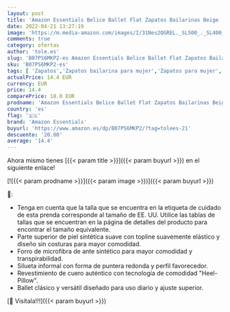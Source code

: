 ```yaml
---
layout: post
title: 'Amazon Essentials Belice Ballet Flat Zapatos Bailarinas Beige  42 EU Weit'
date: 2022-04-21 13:27:19
image: 'https://m.media-amazon.com/images/I/31Nes2QGREL._SL500_._SL400_.jpg'
comments: true
category: ofertas
author: 'tole.es'
slug: 'B07PS6MKP2-es Amazon Essentials Belice Ballet Flat Zapatos Bailarinas...'
sku: 'B07PS6MKP2-es'
tags: [ 'Zapatos','Zapatos bailarina para mujer','Zapatos para mujer','Zapatos planos de mujer','Zapatos y complementos','amazon essentials','zapatos','🇪🇸', ]
actualPrice: 14.4 EUR
currency: EUR
price: 14.4
comparePrice: 18.0 EUR
prodname: 'Amazon Essentials Belice Ballet Flat Zapatos Bailarinas Beige  42 EU Weit'
country: 'es'
flag: '🇪🇸'
brand: 'Amazon Essentials'
buyurl: 'https://www.amazon.es/dp/B07PS6MKP2/?tag=tolees-21'
descuento: '20.00'
average: '14.4'
---
```


Ahora mismo tienes [{{< param title >}}]({{< param buyurl >}}) en el siguiente enlace!

[![{{< param prodname >}}]({{< param image >}})]({{< param buyurl >}})

🔎:

- Tenga en cuenta que la talla que se encuentra en la etiqueta de cuidado de esta prenda corresponde al tamaño de EE. UU. Utilice las tablas de tallas que se encuentran en la página de detalles del producto para encontrar el tamaño equivalente.
- Parte superior de piel sintética suave con topline suavemente elástico y diseño sin costuras para mayor comodidad.
- Forro de microfibra de ante sintético para mayor comodidad y transpirabilidad.
- Silueta informal con forma de puntera redonda y perfil favorecedor.
- Revestimiento de cuero auténtico con tecnología de comodidad "Heel-Pillow".
- Ballet clásico y versátil diseñado para uso diario y ajuste superior.

[🛒 Visítala!!!]({{< param buyurl >}})
